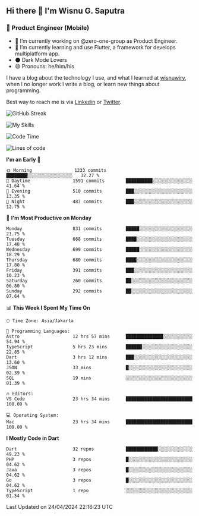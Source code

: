 ## Hi there 👋 I'm Wisnu G. Saputra

### :mobile_phone_off: Product Engineer (Mobile)

- 🔭 I’m currently working on @zero-one-group as Product Engineer.
- 🌱 I’m currently learning and use Flutter, a framework for develops multiplatform app.
- 🌑 Dark Mode Lovers
- 😄 Pronouns: he/him/his

I have a blog about the technology I use, and what I learned at [wisnuwiry](https://wisnuwiry.space/), when I no longer work I write a blog, or learn new things about programming.

Best way to reach me is via [Linkedin](https://www.linkedin.com/in/wisnu-saputra/) or [Twitter](https://twitter.com/wisnuwiry).

![GitHub Streak](https://streak-stats.demolab.com?user=wisnuwiry&theme=dark&hide_border=true)

![My Skills](https://skillicons.dev/icons?i=dart,flutter,kotlin,swift,go,js,css,neovim,git,linux&perline=5)

<!--START_SECTION:waka-->
![Code Time](http://img.shields.io/badge/Code%20Time-1%2C199%20hrs%2019%20mins-blue)

![Lines of code](https://img.shields.io/badge/From%20Hello%20World%20I%27ve%20Written-4.4%20million%20lines%20of%20code-blue)

**I'm an Early 🐤** 

```text
🌞 Morning                1233 commits        ████████░░░░░░░░░░░░░░░░░   32.27 % 
🌆 Daytime                1591 commits        ██████████░░░░░░░░░░░░░░░   41.64 % 
🌃 Evening                510 commits         ███░░░░░░░░░░░░░░░░░░░░░░   13.35 % 
🌙 Night                  487 commits         ███░░░░░░░░░░░░░░░░░░░░░░   12.75 % 
```
📅 **I'm Most Productive on Monday** 

```text
Monday                   831 commits         █████░░░░░░░░░░░░░░░░░░░░   21.75 % 
Tuesday                  668 commits         ████░░░░░░░░░░░░░░░░░░░░░   17.48 % 
Wednesday                699 commits         █████░░░░░░░░░░░░░░░░░░░░   18.29 % 
Thursday                 680 commits         ████░░░░░░░░░░░░░░░░░░░░░   17.80 % 
Friday                   391 commits         ███░░░░░░░░░░░░░░░░░░░░░░   10.23 % 
Saturday                 260 commits         ██░░░░░░░░░░░░░░░░░░░░░░░   06.80 % 
Sunday                   292 commits         ██░░░░░░░░░░░░░░░░░░░░░░░   07.64 % 
```


📊 **This Week I Spent My Time On** 

```text
🕑︎ Time Zone: Asia/Jakarta

💬 Programming Languages: 
Astro                    12 hrs 57 mins      ██████████████░░░░░░░░░░░   54.94 % 
TypeScript               5 hrs 23 mins       ██████░░░░░░░░░░░░░░░░░░░   22.85 % 
Dart                     3 hrs 12 mins       ███░░░░░░░░░░░░░░░░░░░░░░   13.60 % 
JSON                     33 mins             █░░░░░░░░░░░░░░░░░░░░░░░░   02.39 % 
SQL                      19 mins             ░░░░░░░░░░░░░░░░░░░░░░░░░   01.39 % 

🔥 Editors: 
VS Code                  23 hrs 34 mins      █████████████████████████   100.00 % 

💻 Operating System: 
Mac                      23 hrs 34 mins      █████████████████████████   100.00 % 
```

**I Mostly Code in Dart** 

```text
Dart                     32 repos            ████████████░░░░░░░░░░░░░   49.23 % 
PHP                      3 repos             █░░░░░░░░░░░░░░░░░░░░░░░░   04.62 % 
Java                     3 repos             █░░░░░░░░░░░░░░░░░░░░░░░░   04.62 % 
Go                       3 repos             █░░░░░░░░░░░░░░░░░░░░░░░░   04.62 % 
TypeScript               1 repo              ░░░░░░░░░░░░░░░░░░░░░░░░░   01.54 % 
```




 Last Updated on 24/04/2024 22:16:23 UTC
<!--END_SECTION:waka-->
